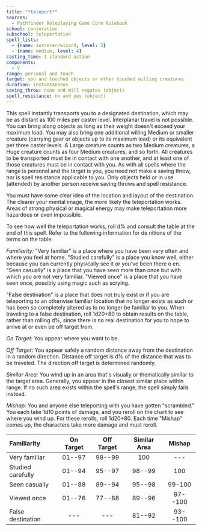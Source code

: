 ```yaml
---
title: "*teleport*"
sources:
  - Pathfinder Roleplaying Game Core Rulebook
school: conjuration
subschool: teleportation
spell_lists:
  - {name: sorcerer/wizard, level: 5}
  - {name: medium, level: 4}
casting_time: 1 standard action
components:
  - V
range: personal and touch
target: you and touched objects or other touched willing creatures
duration: instantaneous
saving_throw: none and Will negates (object)
spell_resistance: no and yes (object)
---
```


This spell instantly transports you to a designated destination, which may be as distant as 100 miles per caster level. Interplanar travel is not possible. You can bring along objects as long as their weight doesn't exceed your maximum load. You may also bring one additional willing Medium or smaller creature (carrying gear or objects up to its maximum load) or its equivalent per three caster levels. A Large creature counts as two Medium creatures, a Huge creature counts as four Medium creatures, and so forth. All creatures to be transported must be in contact with one another, and at least one of those creatures must be in contact with you. As with all spells where the range is personal and the target is you, you need not make a saving throw, nor is
spell resistance applicable to you. Only objects held or in use (attended) by another person receive saving throws and spell resistance.

You must have some clear idea of the location and layout of the destination. The clearer your mental image, the more likely the teleportation works. Areas of strong physical or magical energy may make teleportation more hazardous or even impossible.

To see how well the teleportation works, roll d% and consult the table at the end of this spell. Refer to the following information for de nitions of the terms on the table.

*Familiarity:* "Very familiar" is a place where you have been very often and where you feel at home. "Studied carefully" is a place you know well, either because you can currently physically see it or you've been there o en. "Seen casually" is a place that you have seen more than once but with which you are not very familiar. "Viewed once" is a place that you have seen once, possibly using magic such as scrying.

"False destination" is a place that does not truly exist or if you are teleporting to an otherwise familiar location that no longer exists as such or has been so completely altered as to no longer be familiar to you. When traveling to a false destination, roll 1d20+80 to obtain results on the table, rather than rolling d%, since there is no real destination for you to hope to arrive at or even be off target from.

*On Target:* You appear where you want to be.

*Off Target:* You appear safely a random distance away from the destination in a random direction. Distance off target is d% of the distance that was to be traveled. The direction off target is determined randomly.

*Similar Area:* You wind up in an area that's visually or thematically similar to the target area. Generally, you appear in the closest similar place within range. If no such area exists within the spell's range, the spell simply fails instead.

*Mishap:* You and anyone else teleporting with you have gotten "scrambled." You each take 1d10 points of damage, and you reroll on the chart to see where you wind up. For these rerolls, roll 1d20+80. Each time "Mishap" comes up, the characters take more damage and must reroll.

Familiarity | On Target | Off Target | Similar Area | Mishap
:--|:--:|:--:|:--:|:--:
Very familiar | 01--97 | 98--99 | 100 | ---
Studied carefully |01--94|95--97 | 98--99 | 100
Seen casually| 01--88| 89--94 | 95--98 | 99-100
Viewed once|01--76| 77--88 | 89--96 | 97--100
False destination|---| --- | 81--92|93--100

